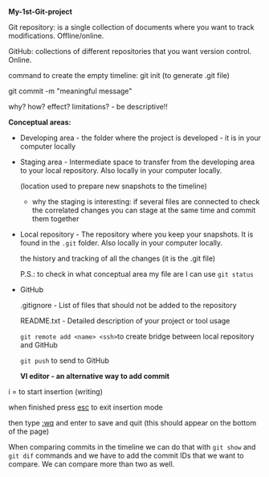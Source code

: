 **My-1st-Git-project**

Git repository: is a single collection of documents where you want to track modifications. Offline/online.

GitHub: collections of different repositories that you want version control. Online.

command to create the empty timeline: git init (to generate .git file)

git commit -m "meaningful message"

why? how? effect? limitations? - be descriptive!!



**Conceptual areas:**

- Developing area - the folder where the project is developed - it is in your computer locally

- Staging area - Intermediate space to transfer from the developing area to your local repository.  Also locally in your computer locally.
  
  (location used to prepare new snapshots to the timeline)
  
  - why the staging is interesting: if several files are connected to check the correlated changes you can stage at the same time and commit them together

- Local repository - The repository where you keep your snapshots. It is found in the `.git` folder. Also locally in your computer locally.
  
  the history and tracking of all the changes (it is the .git file)
  
  P.S.: to check in what conceptual area my file are I can use `git status`

- GitHub 
  
  .gitignore - List of files that should not be added to the repository
  
  README.txt - Detailed description of your project or tool usage
  
  `git remote add <name> <ssh>`to create bridge between local repository and GitHub
  
  `git push` to send to GitHub
  
  

 

  **VI editor - an alternative way to add commit**

i = to start insertion (writing)

when finished press <u>esc</u> to exit insertion mode

then type <u>:wq</u> and enter to save and quit (this should appear on the bottom of the page)



When comparing commits in the timeline we can do that with `git show` and `git dif` commands and we have to add the commit IDs that we want to compare. We can compare more than two as well. 


